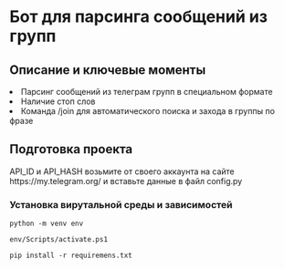 <h1>Бот для парсинга сообщений из групп</h1>

<h2>Описание и ключевые моменты</h2>
<li>Парсинг сообщений из телеграм групп в специальном формате</li>
<li>Наличие стоп слов</li>
<li>Команда /join для автоматического поиска и захода в группы по фразе</li>

<h2>Подготовка проекта</h2>
<p>API_ID и API_HASH возьмите от своего аккаунта на сайте https://my.telegram.org/ и вставьте данные в файл config.py</p>
<h3>Установка вирутальной среды и зависимостей</h3>
<pre><code>python -m venv env</code></pre>
<pre><code>env/Scripts/activate.ps1</code></pre>
<pre><code>pip install -r requiremens.txt</code></pre>
